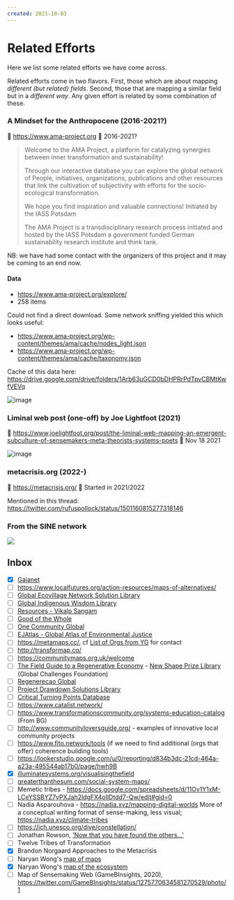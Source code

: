 ```yaml
---
created: 2021-10-03
---
```

# Related Efforts

Here we list some related efforts we have come across.

Related efforts come in two flavors. First, those which are about mapping *different (but related) fields*. Second, those that are mapping a similar field but in a *different way*. Any given effort is related by some combination of these.

### A Mindset for the Anthropocene (2016-2021?)

🔗 https://www.ama-project.org
📆 2016-2021?

> Welcome to the AMA Project, a platform for catalyzing synergies between inner transformation and sustainability!
>
> Through our interactive database you can explore the global network of People, initiatives, organizations, publications and other resources that link the cultivation of subjectivity with efforts for the socio-ecological transformation.
>
> We hope you find inspiration and valuable connections!
> Initiated by the IASS Potsdam
>
> The AMA Project is a transdisciplinary research process initiated and hosted by the IASS Potsdam a government funded German sustainability research institute and think tank.

NB: we have had some contact with the organizers of this project and it may be coming to an end now. 

#### Data

* https://www.ama-project.org/explore/
* 258 items 

Could not find a direct download. Some network sniffing yielded this which looks useful:

* https://www.ama-project.org/wp-content/themes/ama/cache/nodes_light.json
* https://www.ama-project.org/wp-content/themes/ama/cache/taxonomy.json

Cache of this data here: https://drive.google.com/drive/folders/1Arb63uGCD0bDHPRrPdTpvCBMtKwfVEVq

![image](https://user-images.githubusercontent.com/180658/135768965-8384d181-430a-4351-9092-7e23bc3cc169.png)

### Liminal web post (one-off) by Joe Lightfoot (2021)

🔗 https://www.joelightfoot.org/post/the-liminal-web-mapping-an-emergent-subculture-of-sensemakers-meta-theorists-systems-poets
📆 Nov 18 2021

![image](https://user-images.githubusercontent.com/180658/230537536-3b5c3c12-ec1f-48b2-b71d-a45549d19e18.png)

### metacrisis.org (2022-)

🔗 https://metacrisis.org/
📆  Started in 2021/2022

Mentioned in this thread: https://twitter.com/rufuspollock/status/1501160815277318146

### From the SINE network

![](https://github.com/life-itself/ecosystem/assets/131390186/c67732d2-4a93-42d0-aaed-5d3b108eb6fe)

## Inbox

- [x] [Gaianet](https://www.gaianet.earth)
- [ ] https://www.localfutures.org/action-resources/maps-of-alternatives/
- [ ] [Global Ecovillage Network Solution Library](https://ecovillage.org/solutions/?gen_sust_dimension=economy)
- [ ] [Global Indigenous Wisdom Library](https://indigenouswisdomsummit.com/library/8681/library)
- [ ] [Resources - Vikalp Sangam](https://vikalpsangam.org/resources/) 
- [ ] [Good of the Whole](https://www.goodofthewhole.org/)
- [ ] [One Community Global](https://www.onecommunityglobal.org/open-source/)
- [ ] [EJAtlas - Global Atlas of Environmental Justice ](https://ejatlas.org/)
- [ ] https://metamaps.cc/, cf [List of Orgs from YG](https://docs.google.com/document/d/1eGqDGPE2OFIOAjicIMwWuFE_cs3NWP2CaVpmTuy8Li8/edit) for contact
- [ ] http://transformap.co/
- [ ] https://communitymaps.org.uk/welcome
- [ ] [The Field Guide to a Regenerative Economy](http://fieldguide.capitalinstitute.org/) - [New Shape Prize Library](https://globalchallenges.org/new-shape-library/) (Global Challenges Foundation)
- [ ] [Regenerecao Global](https://www.regeneracaoglobal.com/encontrar-solucoes)
- [ ] [Project Drawdown Solutions Library](https://drawdown.org/solutions/table-of-solutions)
- [ ] [Critical Turning Points Database](http://www.transitsocialinnovation.eu/sii)
- [ ] https://www.catalist.network/
- [ ] https://www.transformationscommunity.org/systems-education-catalog (From BG)
- [ ] http://www.communityloversguide.org/ - examples of innovative local community projects
- [ ] https://www.fito.network/tools (if we need to find additional (orgs that offer) coherence building tools)
- [ ] https://lookerstudio.google.com/u/0/reporting/d834b3dc-21cd-464a-a23a-495544ab17b0/page/hwh9B
- [x] [illuminatesystems.org/visualisingthefield](http://illuminatesystems.org/visualisingthefield)
- [ ] [greaterthanthesum.com/social-system-maps/](http://greaterthanthesum.com/social-system-maps/)
- [ ] Memetic tribes - https://docs.google.com/spreadsheets/d/11Ov1Y1xM-LCeYSSBYZ7yPXJah2ldgFX4oIlDtdd7-Qw/edit#gid=0
- [ ] Nadia Asparouhova - https://nadia.xyz/mapping-digital-worlds More of a conceptual writing format of sense-making, less visual; https://nadia.xyz/climate-tribes
- [ ] https://ich.unesco.org/dive/constellation/
- [ ] Jonathan Rowson, ['Now that you have found the others...'](https://www.whatisemerging.com/opinions/now-that-you-ve-found-the-others-what-are-you-going-to-do)
- [ ] Twelve Tribes of Transformation
- [x] Brandon Norgaard Approaches to the Metacrisis
- [ ] Naryan Wong's [map of maps](https://kumu.io/Naryan/the-flourishing-of-all-living-things#flourishing-of-all-living-things/mapping?focus=1)
- [x] Naryan Wong's [map of the ecosystem](https://kumu.io/Naryan/the-flourishing-of-all-living-things)
- [ ] Map of Sensemaking Web (GameBInsights, 2020), https://twitter.com/GameBInsights/status/1275770634581270529/photo/1

